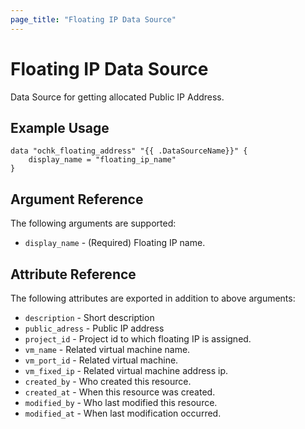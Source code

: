 ```yaml
---
page_title: "Floating IP Data Source"
---
```


# Floating IP Data Source

Data Source for getting allocated Public IP Address.

## Example Usage

```hcl
data "ochk_floating_address" "{{ .DataSourceName}}" {
    display_name = "floating_ip_name"
}
```

## Argument Reference

The following arguments are supported:
* `display_name` - (Required) Floating IP name.

## Attribute Reference

The following attributes are exported in addition to above arguments:
* `description` - Short description
* `public_adress` - Public IP address
* `project_id` - Project id to which floating IP is assigned.
* `vm_name` - Related virtual machine name.
* `vm_port_id` - Related virtual machine.
* `vm_fixed_ip` - Related virtual machine address ip.
* `created_by` - Who created this resource.
* `created_at` - When this resource was created.
* `modified_by` - Who last modified this resource.
* `modified_at` - When last modification occurred.

